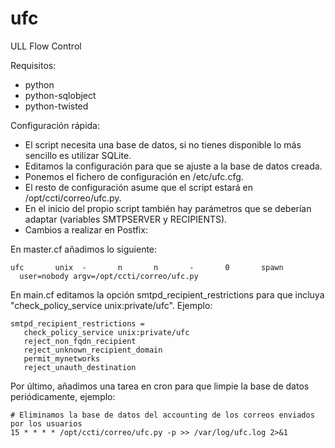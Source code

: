 ufc
===

ULL Flow Control

Requisitos:

  * python
  * python-sqlobject
  * python-twisted

Configuración rápida:

  * El script necesita una base de datos, si no tienes disponible lo más sencillo es utilizar SQLite.
  * Editamos la configuración para que se ajuste a la base de datos creada.
  * Ponemos el fichero de configuración en /etc/ufc.cfg.
  * El resto de configuración asume que el script estará en /opt/ccti/correo/ufc.py.
  * En el inicio del propio script también hay parámetros que se deberían adaptar (variables SMTPSERVER y RECIPIENTS).
  * Cambios a realizar en Postfix:

En master.cf añadimos lo siguiente:
```
ufc       unix  -       n       n       -       0       spawn
  user=nobody argv=/opt/ccti/correo/ufc.py
```

En main.cf editamos la opción smtpd_recipient_restrictions para que incluya "check_policy_service unix:private/ufc". Ejemplo:
```
smtpd_recipient_restrictions =
   check_policy_service unix:private/ufc
   reject_non_fqdn_recipient
   reject_unknown_recipient_domain
   permit_mynetworks
   reject_unauth_destination
```
Por último, añadimos una tarea en cron para que limpie la base de datos periódicamente, ejemplo:
```
# Eliminamos la base de datos del accounting de los correos enviados por los usuarios
15 * * * * /opt/ccti/correo/ufc.py -p >> /var/log/ufc.log 2>&1
```
